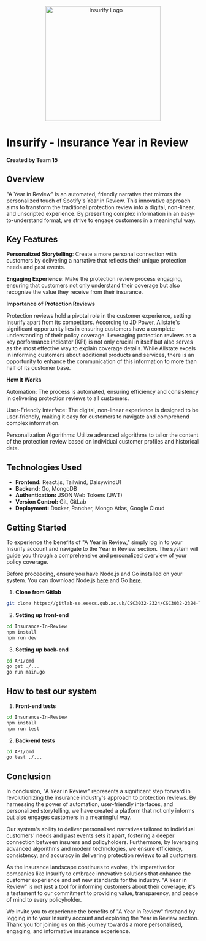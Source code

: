 <div align="center">
    <br />
        <a href="http://insurify.40297190.ada.hal.davecutting.uk/">
    <!-- PROJECT LOGO -->
            <img alt="Insurify Logo" src="https://ucarecdn.com/896d2baf-5798-4a71-b949-59f3dd945316/-/preview/688x192/" alt="Insurify Logo" width=300px/>
        </a>
    <br />
</div>

# Insurify - Insurance Year in Review

<h4>Created by Team 15</h4>

## Overview

"A Year in Review" is an automated, friendly narrative that mirrors the personalized touch of Spotify's Year in Review. This innovative approach aims to transform the traditional protection review into a digital, non-linear, and unscripted experience. By presenting complex information in an easy-to-understand format, we strive to engage customers in a meaningful way.

## Key Features

**Personalized Storytelling**: Create a more personal connection with customers by delivering a narrative that reflects their unique protection needs and past events.

**Engaging Experience**: Make the protection review process engaging, ensuring that customers not only understand their coverage but also recognize the value they receive from their insurance.

**Importance of Protection Reviews**

Protection reviews hold a pivotal role in the customer experience, setting Insurify apart from its competitors. According to JD Power, Allstate's significant opportunity lies in ensuring customers have a complete understanding of their policy coverage. Leveraging protection reviews as a key performance indicator (KPI) is not only crucial in itself but also serves as the most effective way to explain coverage details. While Allstate excels in informing customers about additional products and services, there is an opportunity to enhance the communication of this information to more than half of its customer base.

**How It Works**

Automation: The process is automated, ensuring efficiency and consistency in delivering protection reviews to all customers.

User-Friendly Interface: The digital, non-linear experience is designed to be user-friendly, making it easy for customers to navigate and comprehend complex information.

Personalization Algorithms: Utilize advanced algorithms to tailor the content of the protection review based on individual customer profiles and historical data.

## Technologies Used

- **Frontend:** React.js, Tailwind, DaisywindUI
- **Backend:** Go, MongoDB
- **Authentication:** JSON Web Tokens (JWT)
- **Version Control:** Git, GitLab
- **Deployment:** Docker, Rancher, Mongo Atlas, Google Cloud

## Getting Started

To experience the benefits of "A Year in Review," simply log in to your Insurify account and navigate to the Year in Review section. The system will guide you through a comprehensive and personalized overview of your policy coverage.

Before proceeding, ensure you have Node.js and Go installed on your system. You can download Node.js [here](https://nodejs.org/) and Go [here](https://golang.org/).

1. **Clone from Gitlab**

```bash
git clone https://gitlab-se.eeecs.qub.ac.uk/CSC3032-2324/CSC3032-2324-TEAM15.git
```

2. **Setting up front-end**

```bash
cd Insurance-In-Review
npm install
npm run dev
```

3. **Setting up back-end**

```bash
cd API/cmd
go get ./...
go run main.go
```

## How to test our system

1. **Front-end tests**

```bash
cd Insurance-In-Review
npm install
npm run test
```

2. **Back-end tests**

```bash
cd API/cmd
go test ./...
```

## Conclusion

In conclusion, "A Year in Review" represents a significant step forward in revolutionizing the insurance industry's approach to protection reviews. By harnessing the power of automation, user-friendly interfaces, and personalized storytelling, we have created a platform that not only informs but also engages customers in a meaningful way.

Our system's ability to deliver personalised narratives tailored to individual customers' needs and past events sets it apart, fostering a deeper connection between insurers and policyholders. Furthermore, by leveraging advanced algorithms and modern technologies, we ensure efficiency, consistency, and accuracy in delivering protection reviews to all customers.

As the insurance landscape continues to evolve, it's imperative for companies like Insurify to embrace innovative solutions that enhance the customer experience and set new standards for the industry. "A Year in Review" is not just a tool for informing customers about their coverage; it's a testament to our commitment to providing value, transparency, and peace of mind to every policyholder.

We invite you to experience the benefits of "A Year in Review" firsthand by logging in to your Insurify account and exploring the Year in Review section. Thank you for joining us on this journey towards a more personalised, engaging, and informative insurance experience.
